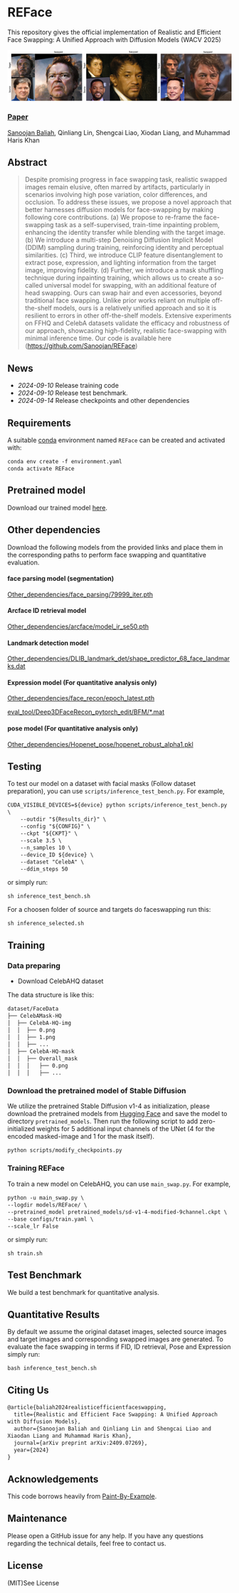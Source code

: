 # REFace

This repository gives the official implementation of Realistic and Efficient Face Swapping: A Unified Approach with Diffusion Models (WACV 2025)

![Example](assets/teaser2.jpeg)
### [Paper](https://arxiv.org/abs/2409.07269)
[Sanoojan Baliah](https://www.linkedin.com/in/sanoojan/), Qinliang Lin, Shengcai Liao, Xiodan Liang, and Muhammad Haris Khan

## Abstract
>Despite promising progress in face swapping task, realistic swapped images remain elusive, often marred by artifacts, particularly in scenarios involving high pose variation, color differences, and occlusion. To address these issues, we propose a novel approach that better harnesses diffusion models for face-swapping by making following core contributions. (a) We propose to re-frame the face-swapping task as a self-supervised, train-time inpainting problem, enhancing the identity transfer while blending with the target image. (b) We introduce a multi-step Denoising Diffusion Implicit Model (DDIM) sampling during training, reinforcing identity and perceptual similarities. (c) Third, we introduce CLIP feature disentanglement to extract pose, expression, and lighting information from the target image, improving fidelity. (d) Further, we introduce a mask shuffling technique during inpainting training, which allows us to create a so-called universal model for swapping, with an additional feature of head swapping. Ours can swap hair and even accessories, beyond traditional face swapping. Unlike prior works reliant on multiple off-the-shelf models, ours is a relatively unified approach and so it is resilient to errors in other off-the-shelf models. Extensive experiments on FFHQ and CelebA datasets validate the efficacy and robustness of our approach, showcasing high-fidelity, realistic face-swapping with minimal inference time. Our code is available here (https://github.com/Sanoojan/REFace)



## News
- *2024-09-10* Release training code
- *2024-09-10* Release test benchmark.
- *2024-09-14* Release checkpoints and other dependencies


## Requirements
A suitable [conda](https://conda.io/) environment named `REFace` can be created
and activated with:

```
conda env create -f environment.yaml
conda activate REFace
```

## Pretrained model

Download our trained model [here](https://huggingface.co/Sanoojan/REFace/blob/main/last.ckpt).

## Other dependencies 

Download the following models from the provided links and place them in the corresponding paths to perform face swapping and quantitative evaluation.



#### face parsing model (segmentation) 
[Other_dependencies/face_parsing/79999_iter.pth](https://drive.google.com/file/d/154JgKpzCPW82qINcVieuPH3fZ2e0P812/view)

#### Arcface ID retrieval model 
[Other_dependencies/arcface/model_ir_se50.pth](https://drive.google.com/file/d/1KW7bjndL3QG3sxBbZxreGHigcCCpsDgn/view)

#### Landmark detection model 
[Other_dependencies/DLIB_landmark_det/shape_predictor_68_face_landmarks.dat](https://github.com/italojs/facial-landmarks-recognition/blob/master/shape_predictor_68_face_landmarks.dat)

#### Expression model (For quantitative analysis only) 
[Other_dependencies/face_recon/epoch_latest.pth](https://drive.google.com/file/d/1BlDBB4dLLrlN3cJhVL4nmrd_g6Jx6uP0/view?usp=drive_link)

[eval_tool/Deep3DFaceRecon_pytorch_edit/BFM/*.mat](https://github.com/sicxu/Deep3DFaceRecon_pytorch/tree/master/BFM)


#### pose model (For quantitative analysis only)
[Other_dependencies/Hopenet_pose/hopenet_robust_alpha1.pkl](https://github.com/human-analysis/RankGAN/blob/master/models/hopenet_robust_alpha1.pkl)


## Testing

To test our model on a dataset with facial masks (Follow dataset preparation), you can use `scripts/inference_test_bench.py`. For example, 
```
CUDA_VISIBLE_DEVICES=${device} python scripts/inference_test_bench.py \
    --outdir "${Results_dir}" \
    --config "${CONFIG}" \
    --ckpt "${CKPT}" \
    --scale 3.5 \
    --n_samples 10 \
    --device_ID ${device} \
    --dataset "CelebA" \
    --ddim_steps 50
```
or simply run:
```
sh inference_test_bench.sh
```
For a choosen folder of source and targets do faceswapping run this:
```
sh inference_selected.sh
```


## Training

### Data preparing
- Download CelebAHQ dataset

The data structure is like this:
```
dataset/FaceData
├── CelebAMask-HQ
│  ├── CelebA-HQ-img
│  │  ├── 0.png
│  │  ├── 1.png
│  │  ├── ...
│  ├── CelebA-HQ-mask
│  │  ├── Overall_mask
│  │  │   ├── 0.png
│  │  │   ├── ...
```

### Download the pretrained model of Stable Diffusion
We utilize the pretrained Stable Diffusion v1-4 as initialization, please download the pretrained models from [Hugging Face](https://huggingface.co/CompVis/stable-diffusion-v-1-4-original) and save the model to directory `pretrained_models`. Then run the following script to add zero-initialized weights for 5 additional input channels of the UNet (4 for the encoded masked-image and 1 for the mask itself).
```
python scripts/modify_checkpoints.py
```

### Training REFace
To train a new model on CelebAHQ, you can use `main_swap.py`. For example,
```
python -u main_swap.py \
--logdir models/REFace/ \
--pretrained_model pretrained_models/sd-v1-4-modified-9channel.ckpt \
--base configs/train.yaml \
--scale_lr False 
```
or simply run:
```
sh train.sh
```

## Test Benchmark
We build a test benchmark for quantitative analysis. 

## Quantitative Results
By default we assume the original dataset images, selected source images and target images  and corresponding swapped images are generated. To evaluate the face swapping in terms if FID, ID retrieval, Pose and Expression simply run:

```
bash inference_test_bench.sh
```


## Citing Us

```
@article{baliah2024realisticefficientfaceswapping,
  title={Realistic and Efficient Face Swapping: A Unified Approach with Diffusion Models},
  author={Sanoojan Baliah and Qinliang Lin and Shengcai Liao and Xiaodan Liang and Muhammad Haris Khan},
  journal={arXiv preprint arXiv:2409.07269},
  year={2024}
}
```

## Acknowledgements

This code borrows heavily from [Paint-By-Example](https://github.com/Fantasy-Studio/Paint-by-Example).

## Maintenance

Please open a GitHub issue for any help. If you have any questions regarding the technical details, feel free to contact us. 

## License

(MIT)See License 